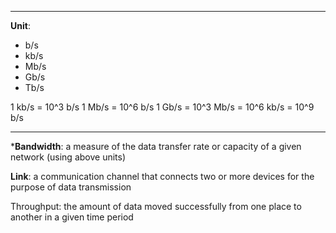 ----

**Unit**:
- b/s
- kb/s
- Mb/s
- Gb/s
- Tb/s

1 kb/s = 10^3 b/s
1 Mb/s = 10^6 b/s
1 Gb/s = 10^3 Mb/s = 10^6 kb/s = 10^9 b/s

---
***Bandwidth**:
a measure of the data transfer rate or capacity of a given network (using above units)

**Link**:
a communication channel that connects two or more devices for the purpose of data transmission

Throughput:
the amount of data moved successfully from one place to another in a given time period

